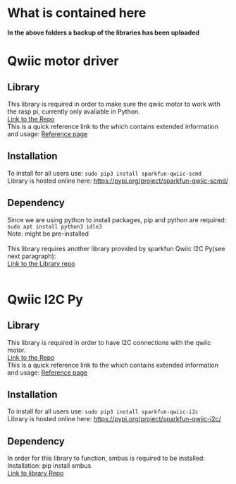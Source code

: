 # What is contained here
**In the above folders a backup of the libraries has been uploaded**

# Qwiic motor driver

## Library
This library is required in order to make sure the qwiic motor to work with the rasp pi, currently only avaliable in Python. <br />
[Link to the Repo](https://github.com/sparkfun/Qwiic_SCMD_Py/blob/main/README.md#qwiic_scmd_py) <br />
This is a quick reference link to the which contains extended information and usage:
[Reference page](https://qwiic-scmd-py.readthedocs.io/en/latest/index.html)

## Installation
To install for all users use: `sudo pip3 install sparkfun-qwiic-scmd` <br />
Library is hosted online here: https://pypi.org/project/sparkfun-qwiic-scmd/ <br />

## Dependency
Since we are using python to install packages, pip and python are required: <br />
`sudo apt install python3 idle3` <br />
Note: might be pre-installed <br />
<br />
This library requires another library provided by sparkfun Qwiic I2C Py(see next paragraph): <br />
[Link to the Library repo](https://github.com/sparkfun/Qwiic_I2C_Py#installation) <br />
<br />

# Qwiic I2C Py

## Library
This library is required in order to have I2C connections with the qwiic motor. <br />
[Link to the Repo](https://github.com/sparkfun/Qwiic_SCMD_Py/blob/main/README.md#qwiic_scmd_py) <br />
This is a quick reference link to the which contains extended information and usage: 
[Reference page](https://qwiic-i2c-py.readthedocs.io/en/latest/index.html)

## Installation
To install for all users use: `sudo pip3 install sparkfun-qwiic-i2c` <br />
Library is hosted online here: https://pypi.org/project/sparkfun-qwiic-i2c/
<br />

## Dependency
In order for this library to function, smbus is required to be installed: <br />
Installation: pip install smbus <br />
[Link to library Repo](https://pypi.org/project/smbus/)
